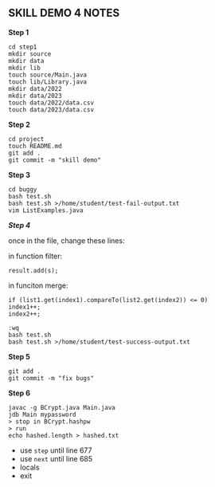 ## SKILL DEMO 4 NOTES

**Step 1**

```
cd step1
mkdir source
mkdir data
mkdir lib
touch source/Main.java
touch lib/Library.java
mkdir data/2022
mkdir data/2023
touch data/2022/data.csv
touch data/2023/data.csv
```

**Step 2**

```
cd project
touch README.md
git add . 
git commit -m "skill demo"
```

**Step 3**

```
cd buggy
bash test.sh
bash test.sh >/home/student/test-fail-output.txt
vim ListExamples.java
```

***Step 4***

once in the file, change these lines:

in function filter:

```
result.add(s);
```

in funciton merge:

```
if (list1.get(index1).compareTo(list2.get(index2)) <= 0) 
index1++;
index2++;
```

```
:wq 
bash test.sh
bash test.sh >/home/student/test-success-output.txt
```

**Step 5**

```
git add .
git commit -m "fix bugs"
```

**Step 6**

```
javac -g BCrypt.java Main.java
jdb Main mypassword
> stop in BCrypt.hashpw
> run
echo hashed.length > hashed.txt
```

- use `step` until line 677
- use `next` until line 685
- locals
- exit